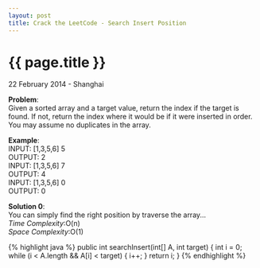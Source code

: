 ```yaml
---
layout: post
title: Crack the LeetCode - Search Insert Position
---
```


{{ page.title }}
================

<p class="meta">22 February 2014 - Shanghai </p>

**Problem**:  
Given a sorted array and a target value, return the index if the target is found. If not, return the index where it would be if it were inserted in order. You may assume no duplicates in the array.

**Example**:  
INPUT: [1,3,5,6] 5   
OUTPUT: 2   
INPUT: [1,3,5,6] 7   
OUTPUT: 4   
INPUT: [1,3,5,6] 0   
OUTPUT: 0   

**Solution 0**:  
You can simply find the right position by traverse the array...   
*Time Complexity*:O(n)  
*Space Complexity*:O(1)  

{% highlight java %}
public int searchInsert(int[] A, int target) {
    int i = 0;
    while (i < A.length && A[i] < target) {
        i++;
    }
    return i;
}
{% endhighlight %}

